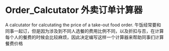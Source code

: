 # Order_Calcutator 外卖订单计算器
A calcutator for calcutating the price of a take-out food order.
午饭经常要和同事一起订，但是因为涉及到不同人选餐的费用比例不同，以及折扣与否，在计算每个人的餐费的时候会比较麻烦，因此决定编写这样一个计算器来帮助同事们计算餐费价格
